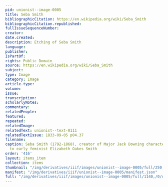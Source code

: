 ```yaml
---
pid: unionist--image-0005
title: Seba Smith
bibliographicCitation: https://en.wikipedia.org/wiki/Seba_Smith
bibliographicCitation.republished: 
fullIssueSequenceNumber: 
creator: 
date.created: 
description: Etching of Seba Smith
language: 
publisher: 
IsPartOf: 
rights: Public Domain
source: https://en.wikipedia.org/wiki/Seba_Smith
subject: 
type: Image
category: Image
article.type: 
volume: 
issue: 
transcription: 
scholarlyNotes: 
commentary: 
relatedPeople: 
featured: 
repeated: 
relatedImage: 
relatedText: unionist--text-0111
relatedTextIssue: 1833-09-05 p04.37
filename: 
caption: Seba Smith (1792-1868), creator of Major Jack Downing character, and husband
  to early feminist Elizabeth Oakes Smith
order: '416'
layout: items_item
collection: items
thumbnail: "/img/derivatives/iiif/images/unionist--image-0005/full/250,/0/default.jpg"
manifest: "/img/derivatives/iiif/unionist--image-0005/manifest.json"
full: "/img/derivatives/iiif/images/unionist--image-0005/full/1140,/0/default.jpg"
---
```

